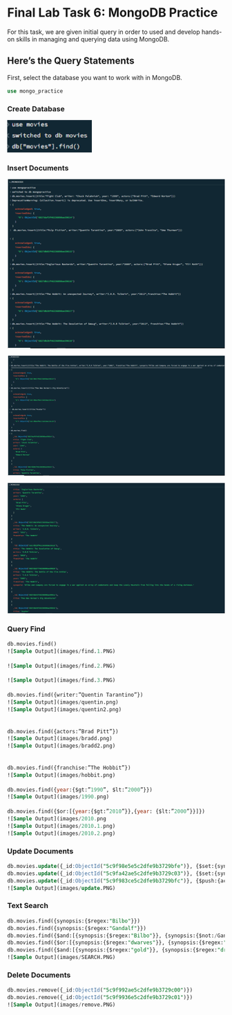 # Final Lab Task 6: MongoDB Practice
For this task, we are given initial query in order to used and develop hands-on skills in managing and querying data using MongoDB.

## Here’s the Query Statements

First, select the database you want to work with in MongoDB.
```sql
use mongo_practice
```
### Create Database

![Sample Output](images/1.png)

### Insert Documents

![Sample Output](images/2.PNG)

![Sample Output](images/3.PNG)

![Sample Output](images/4.PNG)

### Query Find
```sql
db.movies.find()
![Sample Output](images/find.1.PNG)

![Sample Output](images/find.2.PNG)

![Sample Output](images/find.3.PNG)

db.movies.find({writer:”Quentin Tarantino”})
![Sample Output](images/quentin.png)
![Sample Output](images/quentin2.png)


db.movies.find({actors:”Brad Pitt”})
![Sample Output](images/bradd.png)
![Sample Output](images/bradd2.png)


db.movies.find({franchise:”The Hobbit”})
![Sample Output](images/hobbit.png)

db.movies.find({year:{$gt:”1990”, $lt:”2000”}})
![Sample Output](images/1990.png)

db.movies.find({$or:[{year:{$gt:”2010”}},{year: {$lt:”2000”}}]})
![Sample Output](images/2010.png
![Sample Output](images/2010.1.png)
![Sample Output](images/2010.2.png)


```
### Update Documents
```sql
db.movies.update({_id:ObjectId("5c9f98e5e5c2dfe9b3729bfe")}, {$set:{synopsis:"A reluctant hobbit, Bilbo Baggins, sets out to the Lonely Mountain with a spirited group of dwarves to reclaim their mountain home - and the gold within it - from the dragon Smaug."}})
db.movies.update({_id:ObjectId("5c9fa42ae5c2dfe9b3729c03")}, {$set:{synopsis:"The dwarves, along with Bilbo Baggins and Gandalf the Grey, continue their quest to reclaim Erebor, their homeland, from Smaug. Bilbo Baggins is in possession of a mysterious and magical ring."}})
db.movies.update({_id:ObjectId("5c9f983ce5c2dfe9b3729bfc")}, {$push:{actors:"Samuel L. Jackson"}})
![Sample Output](images/update.PNG)
```
### Text Search
```sql
db.movies.find({synopsis:{$regex:"Bilbo"}})
db.movies.find({synopsis:{$regex:"Gandalf"}})
db.movies.find({$and:[{synopsis:{$regex:"Bilbo"}}, {synopsis:{$not:/Gandalf/}}]})
db.movies.find({$or:[{synopsis:{$regex:"dwarves"}}, {synopsis:{$regex:"hobbit"}}]})
db.movies.find({$and:[{synopsis:{$regex:"gold"}}, {synopsis:{$regex:"dragon"}}]})
![Sample Output](images/SEARCH.PNG)
```
### Delete Documents
```sql
db.movies.remove({_id:ObjectId("5c9f992ae5c2dfe9b3729c00")})
db.movies.remove({_id:ObjectId("5c9f9936e5c2dfe9b3729c01")})
![Sample Output](images/remove.PNG)
```
